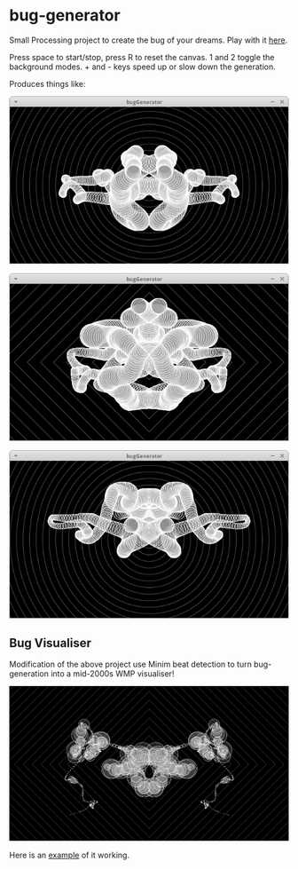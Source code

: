 # bug-generator
Small Processing project to create the bug of your dreams. Play with it [here](https://autophagy.github.io/bug-generator/).

Press space to start/stop, press R to reset the canvas. 1 and 2 toggle the background modes. + and - keys speed up or slow down the generation.

Produces things like:

![Tendril 1](buggen1.png)

![Tendril 2](buggen2.png)

![Tendril 3](buggen3.png)

## Bug Visualiser

Modification of the above project use Minim beat detection to turn bug-generation into a mid-2000s WMP visualiser!

![Visualiser](bugvis.png)

Here is an [example](https://vimeo.com/134623868) of it working.
